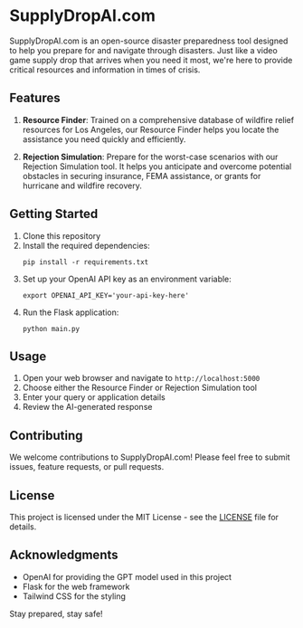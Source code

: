 # SupplyDropAI.com

SupplyDropAI.com is an open-source disaster preparedness tool designed to help you prepare for and navigate through disasters. Just like a video game supply drop that arrives when you need it most, we're here to provide critical resources and information in times of crisis.

## Features

1. **Resource Finder**: Trained on a comprehensive database of wildfire relief resources for Los Angeles, our Resource Finder helps you locate the assistance you need quickly and efficiently.

2. **Rejection Simulation**: Prepare for the worst-case scenarios with our Rejection Simulation tool. It helps you anticipate and overcome potential obstacles in securing insurance, FEMA assistance, or grants for hurricane and wildfire recovery.

## Getting Started

1. Clone this repository
2. Install the required dependencies:
   ```
   pip install -r requirements.txt
   ```
3. Set up your OpenAI API key as an environment variable:
   ```
   export OPENAI_API_KEY='your-api-key-here'
   ```
4. Run the Flask application:
   ```
   python main.py
   ```

## Usage

1. Open your web browser and navigate to `http://localhost:5000`
2. Choose either the Resource Finder or Rejection Simulation tool
3. Enter your query or application details
4. Review the AI-generated response

## Contributing

We welcome contributions to SupplyDropAI.com! Please feel free to submit issues, feature requests, or pull requests.

## License

This project is licensed under the MIT License - see the [LICENSE](LICENSE) file for details.

## Acknowledgments

- OpenAI for providing the GPT model used in this project
- Flask for the web framework
- Tailwind CSS for the styling

Stay prepared, stay safe!
